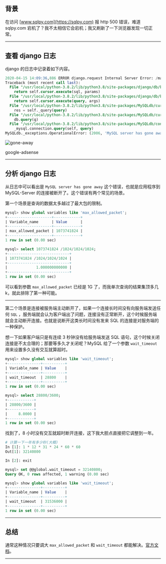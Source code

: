 ## 背景
在访问 [www.sqlpy.com](https://sqlpy.com) 报 http 500 错误，难道 sqlpy.com 宕机了？我不太相信它会宕机；我又刷新了一下浏览器发现一切正常。

---

## 查看 django 日志
django 的日志中记录着如下内容。
```sql
2020-04-15 14:09:36,886 ERROR django.request Internal Server Error: /markets/golds/
Traceback (most recent call last):
  File "/usr/local/python-3.8.2/lib/python3.8/site-packages/django/db/backends/utils.py", line 86, in _execute
    return self.cursor.execute(sql, params)
  File "/usr/local/python-3.8.2/lib/python3.8/site-packages/django/db/backends/mysql/base.py", line 74, in execute
    return self.cursor.execute(query, args)
  File "/usr/local/python-3.8.2/lib/python3.8/site-packages/MySQLdb/cursors.py", line 209, in execute
    res = self._query(query)
  File "/usr/local/python-3.8.2/lib/python3.8/site-packages/MySQLdb/cursors.py", line 315, in _query
    db.query(q)
  File "/usr/local/python-3.8.2/lib/python3.8/site-packages/MySQLdb/connections.py", line 239, in query
    _mysql.connection.query(self, query)
MySQLdb._exceptions.OperationalError: (2006, 'MySQL server has gone away')
```

![gone-away](static/2020-16/gone-away.png)

google-adsense

---

## 分析 django 日志
从日志中可以看出是 `MySQL server has gone away` 这个错误，也就是应用程序到 MySQL-Server 的连接被断开了。这个错误有两个常见的场景。

第一个场景是查询的数据太多越过了最大包的限制。
```sql
mysql> show global variables like 'max_allowed_packet';
+--------------------+------------+
| Variable_name      | Value      |
+--------------------+------------+
| max_allowed_packet | 1073741824 |
+--------------------+------------+
1 row in set (0.00 sec)

mysql> select 1073741824 /1024/1024/1024;
+----------------------------+
| 1073741824 /1024/1024/1024 |
+----------------------------+
|             1.000000000000 |
+----------------------------+
1 row in set (0.00 sec)
```
可以看到参数 `max_allowed_packet` 已经是 1G 了，而我单次查询的结果集顶多几 k，就此排除了第一种可能。

---

第二个场景是连接被服务端主动断开了，如果一个连接长时间没有向服务端发送任何 `SQL` ，服务端就会认为客户端出了问题，连接没有正常断开，这个时候服务端就会主动断开连接。也就是说断开这类长时间没有发来 SQL 的连接是对服务端的一种保护。 

想一下如果客户端只是有连续 3 秒钟没有给服务端发送 SQL 语句，这个时候关闭连接是不太合理的；那要等多久才关闭呢？MySQL 给了一个参数 `wait_timeout` 用来设置多久没有交互就算超时。
```sql
mysql> show global variables like 'wait_timeout';
+---------------+----------+
| Variable_name | Value    |
+---------------+----------+
| wait_timeout  | 28800    |
+---------------+----------+
1 row in set (0.00 sec)

mysql> select 28800/3600;
+------------+
| 28800/3600 |
+------------+
|     8.0000 |
+------------+
1 row in set (0.00 sec)
```
找到了，8 小时没有交互就超时断开连接，这下我大胆点直接把它调整到一年。
```python
# 计算一下一年有多少秒(大概)
In [1]: 1 * 12 * 31 * 24 * 60 * 60                                              
Out[1]: 32140800

In [2]: exit
```

```sql
mysql> set @@global.wait_timeout = 32140800;
Query OK, 0 rows affected, 1 warning (0.00 sec)

mysql> show global variables like 'wait_timeout';
+---------------+----------+
| Variable_name | Value    |
+---------------+----------+
| wait_timeout  | 31536000 |
+---------------+----------+
1 row in set (0.00 sec)
```

---


## 总结
通常这种情况只要调大 `max_allowed_packet` 和 `wait_timeout` 都能解决。[官方文档](https://dev.mysql.com/doc/refman/8.0/en/gone-away.html)。

---